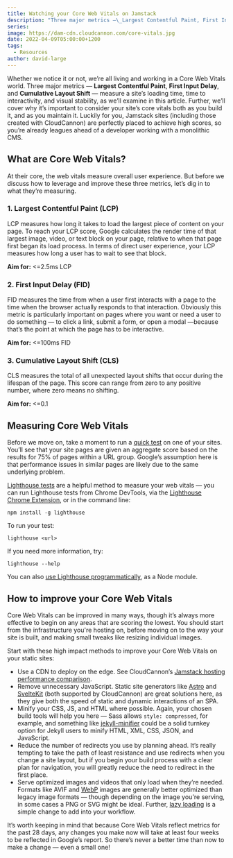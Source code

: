 ```yaml
---
title: Watching your Core Web Vitals on Jamstack
description: "Three major metrics —\_Largest Contentful Paint, First Input Delay, and Cumulative Layout Shift —\_measure a site’s loading time, time to interactivity, and visual stability. Luckily for you, Jamstack sites (including those created with CloudCannon) are perfectly placed to achieve high scores."
series:
image: https://dam-cdn.cloudcannon.com/core-vitals.jpg
date: 2022-04-09T05:00:00+1200
tags:
  - Resources
author: david-large
---
```

Whether we notice it or not, we’re all living and working in a Core Web Vitals world. Three major metrics — **Largest Contentful Paint**, **First Input Delay**, and **Cumulative Layout Shift** — measure a site’s loading time, time to interactivity, and visual stability, as we’ll examine in this article. Further, we’ll cover why it’s important to consider your site’s core vitals both as you build it, and as you maintain it. Luckily for you, Jamstack sites (including those created with CloudCannon) are perfectly placed to achieve high scores, so you’re already leagues ahead of a developer working with a monolithic CMS.

## What are Core Web Vitals?

At their core, the web vitals measure overall user experience. But before we discuss how to leverage and improve these three metrics, let’s dig in to what they’re measuring.

### 1\. Largest Contentful Paint (LCP)

LCP measures how long it takes to load the largest piece of content on your page. To reach your LCP score, Google calculates the render time of that largest image, video, or text block on your page, relative to when that page first began its load process. In terms of direct user experience, your LCP measures how long a user has to wait to see that block.

**Aim for:** &lt;=2.5ms LCP

### 2\. First Input Delay (FID)

FID measures the time from when a user first interacts with a page to the time when the browser actually responds to that interaction. Obviously this metric is particularly important on pages where you want or need a user to do something — to click a link, submit a form, or open a modal —because that’s the point at which the page has to be interactive.

**Aim for:** &lt;=100ms FID

### 3\. Cumulative Layout Shift (CLS)

CLS measures the total of all unexpected layout shifts that occur during the lifespan of the page. This score can range from zero to any positive number, where zero means no shifting.

**Aim for:** &lt;=0.1

## Measuring Core Web Vitals

Before we move on, take a moment to run a [quick test](https://pagespeed.web.dev/) on one of your sites. You’ll see that your site pages are given an aggregate score based on the results for 75% of pages within a URL group. Google’s assumption here is that performance issues in similar pages are likely due to the same underlying problem.

[Lighthouse tests](https://developers.google.com/web/tools/lighthouse) are a helpful method to measure your web vitals — you can run Lighthouse tests from Chrome DevTools, via the [Lighthouse Chrome Extension](https://chrome.google.com/webstore/detail/lighthouse/blipmdconlkpinefehnmjammfjpmpbjk), or in the command line:

```
npm install -g lighthouse
```

To run your test:

```
lighthouse <url>
```

If you need more information, try:

```
lighthouse --help
```

You can also [use Lighthouse programmatically](https://github.com/GoogleChrome/lighthouse/blob/master/docs/readme.md#using-programmatically), as a Node module.

## How to improve your Core Web Vitals

Core Web Vitals can be improved in many ways, though it’s always more effective to begin on any areas that are scoring the lowest. You should start from the infrastructure you're hosting on, before moving on to the way your site is built, and making small tweaks like resizing individual images.

Start with these high impact methods to improve your Core Web Vitals on your static sites:

* Use a CDN to deploy on the edge. See CloudCannon’s [Jamstack hosting performance comparison](https://cloudcannon.com/community/jamstack-hosting-comparison/). 
* Remove unnecessary JavaScript. Static site generators like [Astro](https://astro.build/) and [SvelteKit](https://kit.svelte.dev/) (both supported by CloudCannon) are great solutions here, as they give both the speed of static and dynamic interactions of an SPA.
* Minify your CSS, JS, and HTML where possible. Again, your chosen build tools will help you here — Sass allows `style: compressed`, for example, and something like [jekyll-minifier](https://github.com/digitalsparky/jekyll-minifier) could be a solid turnkey option for Jekyll users to minify HTML, XML, CSS, JSON, and JavaScript.
* Reduce the number of redirects you use by planning ahead. It’s really tempting to take the path of least resistance and use redirects when you change a site layout, but if you begin your build process with a clear plan for navigation, you will greatly reduce the need to redirect in the first place.
* Serve optimized images and videos that only load when they’re needed. Formats like AVIF and [WebP](https://developers.google.com/speed/webp/faq) images are generally better optimized than legacy image formats — though depending on the image you're serving, in some cases a PNG or SVG might be ideal. Further, [lazy loading](https://developers.google.com/web/fundamentals/performance/lazy-loading-guidance/images-and-video/) is a simple change to add into your workflow.

It’s worth keeping in mind that because Core Web Vitals reflect metrics for the past 28 days, any changes you make now will take at least four weeks to be reflected in Google’s report. So there’s never a better time than now to make a change — even a small one\!

